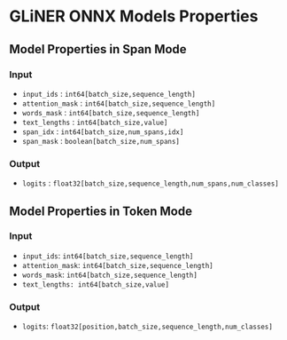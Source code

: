 # GLiNER ONNX Models Properties

## Model Properties in Span Mode

### Input

* `input_ids` : `int64[batch_size,sequence_length]`
* `attention_mask` : `int64[batch_size,sequence_length]`
* `words_mask` : `int64[batch_size,sequence_length]`
* `text_lengths` : `int64[batch_size,value]`
* `span_idx` : `int64[batch_size,num_spans,idx]`
* `span_mask` : `boolean[batch_size,num_spans]`

### Output

* `logits` : `float32[batch_size,sequence_length,num_spans,num_classes]`


## Model Properties in Token Mode

### Input

* `input_ids`: `int64[batch_size,sequence_length]`
* `attention_mask`: `int64[batch_size,sequence_length]`
* `words_mask`: `int64[batch_size,sequence_length]`
* `text_lengths: int64[batch_size,value]`

### Output

* `logits`: `float32[position,batch_size,sequence_length,num_classes]`


